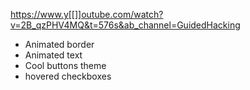 
https://www.y[[]]outube.com/watch?v=2B_qzPHV4MQ&t=576s&ab_channel=GuidedHacking
- Animated border
- Animated text
- Cool buttons theme
- hovered checkboxes